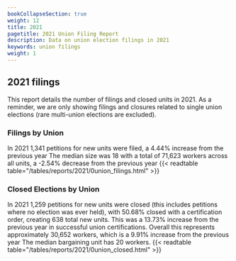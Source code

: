 ```yaml
---
bookCollapseSection: true
weight: 12
title: 2021
pagetitle: 2021 Union Filing Report
description: Data on union election filings in 2021
keywords: union filings
weight: 1
---
```


## 2021 filings

This report details the number of filings and closed units in 2021. As a reminder, we are only showing filings and closures related to single union elections (rare multi-union elections are excluded).

### Filings by Union
In 2021 1,341 petitions for new units were filed, a 4.44% increase from the previous year The median size was 18 with a total of 71,623 workers across all units, a -2.54% decrease from the previous year
{{< readtable table="/tables/reports/2021/0union_filings.html" >}}

### Closed Elections by Union
In 2021 1,259 petitions for new units were closed (this includes petitions where no election was ever held), with 50.68% closed with a certification order, creating 638 total new units. This was a 13.73% increase from the previous year in successful union certifications. Overall this represents approximately 30,652 workers, which is a 9.91% increase from the previous year The median bargaining unit has 20 workers.
{{< readtable table="/tables/reports/2021/0union_closed.html" >}}
